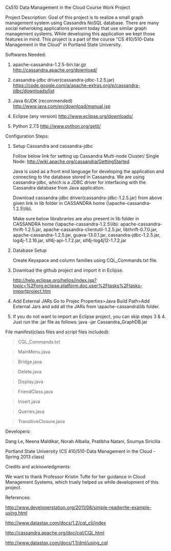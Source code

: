 Cs510 Data Management in the Cloud Course Work Project

Project Description: 
Goal of this project is to realize a small graph management system using Cassandra NoSQL database. There are many social 
netwroking applications present today that use similar graph management systems. While developing this application we 
kept those features in mind. This project is a part of the course "CS 410/510-Data Management in the Cloud" in Portland 
State University.


Softwares Needed:

1. apache-cassandra-1.2.5-bin.tar.gz
http://cassandra.apache.org/download/

2. cassandra-jdbc driver(cassandra-jdbc-1.2.5.jar)
https://code.google.com/a/apache-extras.org/p/cassandra-jdbc/downloads/list

3. Java 6/JDK (recommended)
http://www.java.com/en/download/manual.jsp

4. Eclipse (any version)
http://www.eclipse.org/downloads/

5. Python 2.7.5
http://www.python.org/getit/


Configuration Steps:

1. Setup  Cassandra and cassandra-jdbc

   Follow below link for setting up Cassandra Multi-node Cluster/ Single Node:
   http://wiki.apache.org/cassandra/GettingStarted
   
   Java is used as a front end language for developing the application and connecting to the database stored in Cassandra.
   We are using cassandra-jdbc, which is a JDBC driver for interfacing with the Cassandra database from Java application.

   Download cassandra-jdbc driver(cassandra-jdbc-1.2.5.jar) from above given link in lib folder in CASSANDRA home (\apache-cassandra-1.2.5\lib).

   Make sure below librabraries are also present in lib folder in CASSANDRA home (\apache-cassandra-1.2.5\lib):
   apache-cassandra-thrift-1.2.5.jar, 
   apache-cassandra-clientutil-1.2.5.jar, 
   libthrift-0.7.0.jar, 
   apache-cassandra-1.2.5.jar, 
   guava-13.0.1.jar, 
   cassandra-jdbc-1.2.5.jar, 
   log4j-1.2.16.jar, 
   slf4j-api-1.7.2.jar, 
   slf4j-log4j12-1.7.2.jar


2. Database Setup
   
   Create Keyspace and column families using CQL_Commands.txt file.

3. Download the github project and import it in Eclipse.

   http://help.eclipse.org/helios/index.jsp?topic=%2Forg.eclipse.platform.doc.user%2Ftasks%2Ftasks-importproject.htm

4. Add External JARs
   Go to Projec Properties>Java Build Path>Add External Jars and add all the JARs from \apache-cassandra\lib folder.

5. If you do not want to import an Eclipse project, you can skip steps 3 & 4. Just run the .jar file as follows:
	java -jar Cassandra_GraphDB.jar

File manifest(class files and script files included):

   > CQL_Commands.txt
   
   > MainMenu.java
   
   > Bridge.java
   
   > Delete.java
   
   > Display.java
   
   > FriendClass.java
   
   > Insert.java
   
   > Queries.java
   
   > TransitiveClosure.java
   
Developers:

Dang Le, Neena Maldikar, Norah Alballa, Pratibha Natani, Soumya Siricilla

Portland State University (CS 410/510-Data Management in the Cloud  - Spring 2013 class)

Credits and acknowledgments:

We want to thank Professor Kristin Tufte for her guidance in Cloud Management Systems, which truely helped us while 
development of this project.

References:

http://www.developerstation.org/2011/08/simple-readwrite-example-using.html

http://www.datastax.com/docs/1.2/cql_cli/index

http://cassandra.apache.org/doc/cql/CQL.html

http://www.datastax.com/docs/1.1/dml/using_cql

